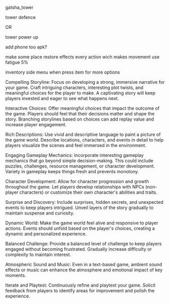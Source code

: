 gatsha_tower


tower defence 

OR

tower power up


add phone too
apk?


make some place restore effects
every action wich makes movement use fatigue    5%

 inventory side menu when press item for more options




 Compelling Storyline: Focus on developing a strong, immersive narrative for your game. Craft intriguing characters, interesting plot twists, and meaningful choices for the player to make. A captivating story will keep players invested and eager to see what happens next.

Interactive Choices: Offer meaningful choices that impact the outcome of the game. Players should feel that their decisions matter and shape the story. Branching storylines based on choices can add replay value and increase player engagement.

Rich Descriptions: Use vivid and descriptive language to paint a picture of the game world. Describe locations, characters, and events in detail to help players visualize the scenes and feel immersed in the environment.

Engaging Gameplay Mechanics: Incorporate interesting gameplay mechanics that go beyond simple decision-making. This could include puzzles, challenges, resource management, or character development. Variety in gameplay keeps things fresh and prevents monotony.

Character Development: Allow for character progression and growth throughout the game. Let players develop relationships with NPCs (non-player characters) or customize their own character's abilities and traits.

Surprise and Discovery: Include surprises, hidden secrets, and unexpected events to keep players intrigued. Unveil layers of the story gradually to maintain suspense and curiosity.

Dynamic World: Make the game world feel alive and responsive to player actions. Events should unfold based on the player's choices, creating a dynamic and personalized experience.

Balanced Challenge: Provide a balanced level of challenge to keep players engaged without becoming frustrated. Gradually increase difficulty or complexity to maintain interest.

Atmospheric Sound and Music: Even in a text-based game, ambient sound effects or music can enhance the atmosphere and emotional impact of key moments.

Iterate and Playtest: Continuously refine and playtest your game. Solicit feedback from players to identify areas for improvement and polish the experience.